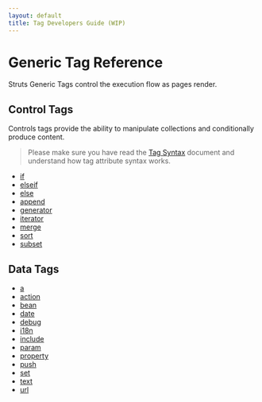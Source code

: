 ```yaml
---
layout: default
title: Tag Developers Guide (WIP)
---
```


# Generic Tag Reference

Struts Generic Tags control the execution flow as pages render.

## Control Tags

Controls tags provide the ability to manipulate collections and conditionally produce content.

> Please make sure you have read the [Tag Syntax](tag-syntax.html) document and understand how tag attribute syntax works.

- [if](if-tag.html)
- [elseif](elseif-tag.html)
- [else](else-tag.html)
- [append](append-tag.html)
- [generator](generator-tag.html)
- [iterator](iterator-tag.html)
- [merge](merge-tag.html)
- [sort](sort-tag.html)
- [subset](subset-tag.html)

## Data Tags

- [a](a-tag.html)
- [action](action-tag.html)
- [bean](bean-tag.html)
- [date](date-tag.html)
- [debug](debug-tag.html)
- [i18n](i18n-tag.html)
- [include](include-tag.html)
- [param](param-tag.html)
- [property](property-tag.html)
- [push](push-tag.html)
- [set](set-tag.html)
- [text](text-tag.html)
- [url](url-tag.html)
